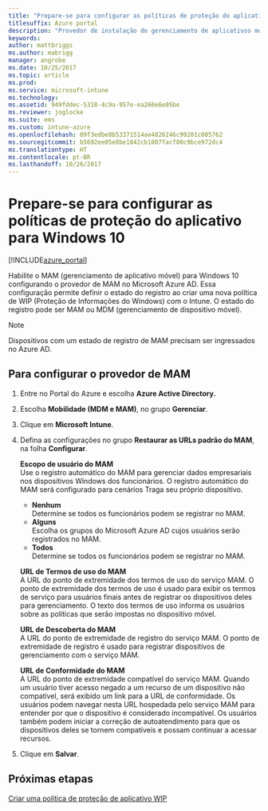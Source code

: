 ```yaml
---
title: "Prepare-se para configurar as políticas de proteção do aplicativo para Windows 10"
titlesuffix: Azure portal
description: "Provedor de instalação do gerenciamento de aplicativos móveis (MAM) no Azure AD"
keywords: 
author: mattbriggs
ms.author: mabrigg
manager: angrobe
ms.date: 10/25/2017
ms.topic: article
ms.prod: 
ms.service: microsoft-intune
ms.technology: 
ms.assetid: 949fddec-5318-4c9a-957e-ea260e6e05be
ms.reviewer: joglocke
ms.suite: ems
ms.custom: intune-azure
ms.openlocfilehash: 09f3edbe8b53371514ae4826246c99201c005762
ms.sourcegitcommit: b5692ee05e8be1842cb1007facf80c9bce972dc4
ms.translationtype: HT
ms.contentlocale: pt-BR
ms.lasthandoff: 10/26/2017
---
```

# <a name="get-ready-to-configure-app-protection-policies-for-windows-10"></a>Prepare-se para configurar as políticas de proteção do aplicativo para Windows 10

[!INCLUDE[azure_portal](./includes/azure_portal.md)]

Habilite o MAM (gerenciamento de aplicativo móvel) para Windows 10 configurando o provedor de MAM no Microsoft Azure AD. Essa configuração permite definir o estado do registro ao criar uma nova política de WIP (Proteção de Informações do Windows) com o Intune. O estado do registro pode ser MAM ou MDM (gerenciamento de dispositivo móvel).

> [!NOTE]
> Dispositivos com um estado de registro de MAM precisam ser ingressados no Azure AD.

## <a name="to-configure-the-mam-provider"></a>Para configurar o provedor de MAM

1. Entre no Portal do Azure e escolha **Azure Active Directory.**

2. Escolha **Mobilidade (MDM e MAM)**, no grupo **Gerenciar**.

3. Clique em **Microsoft Intune**.

4. Defina as configurações no grupo **Restaurar as URLs padrão do MAM**, na folha **Configurar**.

    **Escopo de usuário do MAM**  
      Use o registro automático do MAM para gerenciar dados empresariais nos dispositivos Windows dos funcionários. O registro automático do MAM será configurado para cenários Traga seu próprio dispositivo.<ul><li>**Nenhum**<br>Determine se todos os funcionários podem se registrar no MAM.</li><li>**Alguns**<br>Escolha os grupos do Microsoft Azure AD cujos usuários serão registrados no MAM.</li><li>**Todos**<br>Determine se todos os funcionários podem se registrar no MAM.</li></ul>

    **URL de Termos de uso do MAM**  
     A URL do ponto de extremidade dos termos de uso do serviço MAM. O ponto de extremidade dos termos de uso é usado para exibir os termos de serviço para usuários finais antes de registrar os dispositivos deles para gerenciamento. O texto dos termos de uso informa os usuários sobre as políticas que serão impostas no dispositivo móvel.

    **URL de Descoberta do MAM**  
    A URL do ponto de extremidade de registro do serviço MAM. O ponto de extremidade de registro é usado para registrar dispositivos de gerenciamento com o serviço MAM.

    **URL de Conformidade do MAM**  
      A URL do ponto de extremidade compatível do serviço MAM. Quando um usuário tiver acesso negado a um recurso de um dispositivo não compatível, será exibido um link para a URL de conformidade. Os usuários podem navegar nesta URL hospedada pelo serviço MAM para entender por que o dispositivo é considerado incompatível. Os usuários também podem iniciar a correção de autoatendimento para que os dispositivos deles se tornem compatíveis e possam continuar a acessar recursos.

5.  Clique em **Salvar**.

## <a name="next-steps"></a>Próximas etapas

[Criar uma política de proteção de aplicativo WIP](windows-information-protection-policy-create.md)
